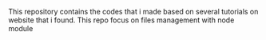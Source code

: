 This repository contains the codes that i made based on several tutorials on website that i found.
This repo focus on files management with node module